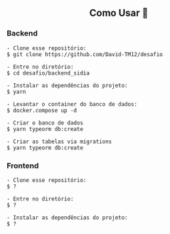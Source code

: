 <h2 align="center">Como Usar 🤔</h2>

<h3 align="left">Backend</h3>

   ```
   - Clone esse repositório:
   $ git clone https://github.com/David-TM12/desafio

   - Entre no diretório:
   $ cd desafio/backend_sidia

   - Instalar as dependências do projeto:
   $ yarn
   
   - Levantar o container do banco de dados:
   $ docker.compose up -d

   - Criar o banco de dados 
   $ yarn typeorm db:create
   
   - Criar as tabelas via migrations 
   $ yarn typeorm db:create
   ```

   <h3 align="left">Frontend</h3>

   ```
   - Clone esse repositório:
   $ ?

   - Entre no diretório:
   $ ?

   - Instalar as dependências do projeto:
   $ ?
   



   
   ```